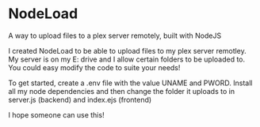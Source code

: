 # NodeLoad
 A way to upload files to a plex server remotely, built with NodeJS

I created NodeLoad to be able to upload files to my plex server remotley. My server is on my E: drive and I allow certain folders to be uploaded to.
You could easy modify the code to suite your needs!

To get started, create a .env file with the value UNAME and PWORD. Install all my node dependencies and then change the folder it uploads to in server.js (backend) and index.ejs (frontend)

I hope someone can use this!
